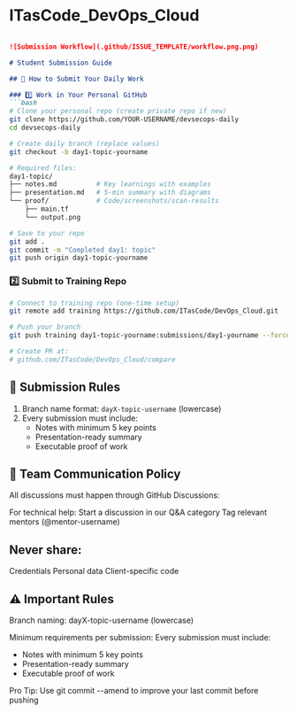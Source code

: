 # ITasCode_DevOps_Cloud

```markdown

![Submission Workflow](.github/ISSUE_TEMPLATE/workflow.png.png)

# Student Submission Guide

## 📌 How to Submit Your Daily Work

### 1️⃣ Work in Your Personal GitHub
```bash
# Clone your personal repo (create private repo if new)
git clone https://github.com/YOUR-USERNAME/devsecops-daily
cd devsecops-daily

# Create daily branch (replace values)
git checkout -b day1-topic-yourname

# Required files:
day1-topic/
├── notes.md          # Key learnings with examples
├── presentation.md   # 5-min summary with diagrams
└── proof/            # Code/screenshots/scan-results
    ├── main.tf
    └── output.png

# Save to your repo
git add .
git commit -m "Completed day1: topic"
git push origin day1-topic-yourname
```

### 2️⃣ Submit to Training Repo
```bash
# Connect to training repo (one-time setup)
git remote add training https://github.com/ITasCode/DevOps_Cloud.git

# Push your branch
git push training day1-topic-yourname:submissions/day1-yourname --force

# Create PR at:
# github.com/ITasCode/DevOps_Cloud/compare
```

## 🚦 Submission Rules
1. Branch name format: `dayX-topic-username` (lowercase)
2. Every submission must include:
   - Notes with minimum 5 key points
   - Presentation-ready summary
   - Executable proof of work

## 💬 Team Communication Policy
All discussions must happen through GitHub Discussions:

For technical help:
Start a discussion in our Q&A category
Tag relevant mentors (@mentor-username)

  
## Never share:

Credentials
Personal data
Client-specific code


## ⚠️ Important Rules
Branch naming: dayX-topic-username (lowercase)

Minimum requirements per submission:
Every submission must include:
   - Notes with minimum 5 key points
   - Presentation-ready summary
   - Executable proof of work


Pro Tip: Use git commit --amend to improve your last commit before pushing

